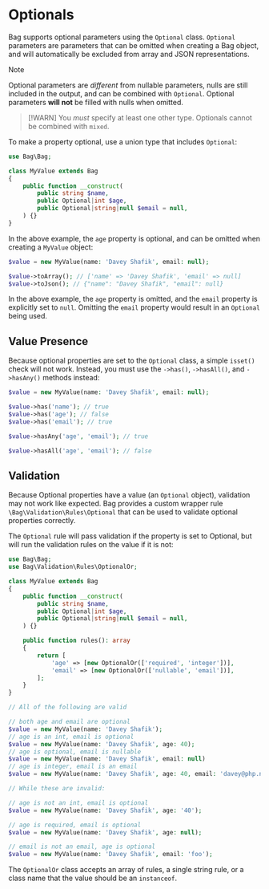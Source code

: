# Optionals

Bag supports optional parameters using the `Optional` class. `Optional` parameters are parameters 
that can be omitted when creating a Bag object, and will automatically be excluded from array and JSON 
representations.

> [!NOTE]
> Optional parameters are _different_ from nullable parameters, nulls are still included in the output, 
> and can be combined with `Optional`. Optional parameters **will not** be filled with nulls when omitted. 

> [!WARN]
> You _must_ specify at least one other type. Optionals cannot be combined with `mixed`.

To make a property optional, use a union type that includes `Optional`:

```php
use Bag\Bag;

class MyValue extends Bag
{
    public function __construct(
        public string $name,
        public Optional|int $age,
        public Optional|string|null $email = null,
    ) {}
}
```

In the above example, the `age` property is optional, and can be omitted when creating a `MyValue` object:

```php
$value = new MyValue(name: 'Davey Shafik', email: null);

$value->toArray(); // ['name' => 'Davey Shafik', 'email' => null]
$value->toJson(); // {"name": "Davey Shafik", "email": null}
```

In the above example, the `age` property is omitted, and the `email` property is explicitly set to `null`. Omitting the `email` property would result in an `Optional` being used.

## Value Presence

Because optional properties are set to the `Optional` class, a simple `isset()` check will not work. Instead, you must use the `->has()`, `->hasAll()`, and `->hasAny()` methods instead:

```php
$value = new MyValue(name: 'Davey Shafik', email: null);

$value->has('name'); // true
$value->has('age'); // false
$value->has('email'); // true

$value->hasAny('age', 'email'); // true

$value->hasAll('age', 'email'); // false
```


## Validation

Because Optional properties have a value (an `Optional` object), validation may not work like expected. Bag provides
a custom wrapper rule `\Bag\Validation\Rules\Optional` that can be used to validate optional properties correctly.

The `Optional` rule will pass validation if the property is set to Optional, but will run the validation rules on the value if it is not:

```php
use Bag\Bag;
use Bag\Validation\Rules\OptionalOr;

class MyValue extends Bag
{
    public function __construct(
        public string $name,
        public Optional|int $age,
        public Optional|string|null $email = null,
    ) {}

    public function rules(): array
    {
        return [
            'age' => [new OptionalOr(['required', 'integer'])],
            'email' => [new OptionalOr(['nullable', 'email'])],
        ];
    }
}

// All of the following are valid

// both age and email are optional
$value = new MyValue(name: 'Davey Shafik'); 
// age is an int, email is optional
$value = new MyValue(name: 'Davey Shafik', age: 40); 
// age is optional, email is nullable
$value = new MyValue(name: 'Davey Shafik', email: null) 
// age is integer, email is an email
$value = new MyValue(name: 'Davey Shafik', age: 40, email: 'davey@php.net') 

// While these are invalid:

// age is not an int, email is optional
$value = new MyValue(name: 'Davey Shafik', age: '40'); 

// age is required, email is optional
$value = new MyValue(name: 'Davey Shafik', age: null); 

// email is not an email, age is optional
$value = new MyValue(name: 'Davey Shafik', email: 'foo'); 
```

The `OptionalOr` class accepts an array of rules, a single string rule, or a class name that the value should be an `instanceof`.
